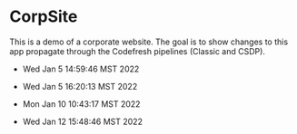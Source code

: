 # CorpSite

This is a demo of a corporate website. The goal is to show changes to this app propagate through the Codefresh pipelines (Classic and CSDP).

* Wed Jan  5 14:59:46 MST 2022
* Wed Jan  5 16:20:13 MST 2022
* Mon Jan 10 10:43:17 MST 2022

* Wed Jan 12 15:48:46 MST 2022

